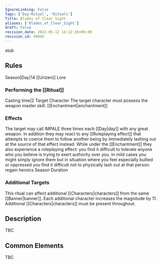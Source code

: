 ```yaml
---
IgnoreLinking: False
Tags: ['Day-Ritual', 'Rituals']
Title: Blades of Clear Sight
aliases: ['Blades_of_Clear_Sight']
draft: False
revision_date: 2022-05-12 14:12:36+00:00
revision_id: 90045
---
```


stub
## Rules
Season|Day|14
[[Urizen]] Lore
### Performing the [[Ritual]]
Casting time|2 Target Character The target character must possess the weapon master skill.
[[Enchantment|enchantment]] 
### Effects
The target may call IMPALE three times each [[Day|day]] with any great weapon. In addition they may react to any [[Roleplaying effect]] that attempts to coerce them to follow another being by immediately lashing out at the source of that effect instead.
While under the [[Enchantment]] they also experience a roleplaying effect: you find it difficult to tolerate anyone who you believe is trying to exert authority over you. In mild cases you might simply ignore them but in situation where you feel especially bullied or oppressed you find it difficult not to physically lash out at that person.
regain heroics
Season Duration
### Additional Targets
This ritual can affect additional [[Characters|characters]] from the same [[Banner|banner]]. Each additional character increases the magnitude by 11. Additional [[Characters|characters]] must be present throughout.
## Description
TBC
## Common Elements
TBC